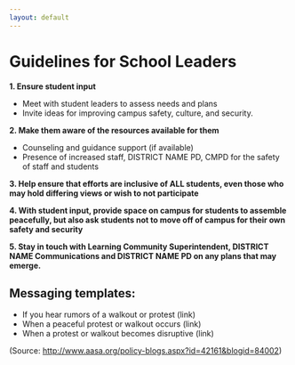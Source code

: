 ```yaml
---
layout: default
---
```


Guidelines for School Leaders
=============================

**1. Ensure student input**

  * Meet with student leaders to assess needs and plans
  * Invite ideas for improving campus safety, culture, and security.
  
**2. Make them aware of the resources available for them**

  * Counseling and guidance support (if available)
  * Presence of increased staff, DISTRICT NAME PD, CMPD for the safety of staff and students
  
**3. Help ensure that efforts are inclusive of ALL students, even those who may hold differing views or wish to not participate**

**4. With student input, provide space on campus for students to assemble peacefully, but also ask students not to move off of campus for their own safety and security**

**5. Stay in touch with Learning Community Superintendent, DISTRICT NAME Communications and DISTRICT NAME PD on any plans that may emerge.**

Messaging templates:
--------------------

  * If you hear rumors of a walkout or protest (link)
  * When a peaceful protest or walkout occurs (link)
  * When a protest or walkout becomes disruptive (link)

(Source: http://www.aasa.org/policy-blogs.aspx?id=42161&blogid=84002)
